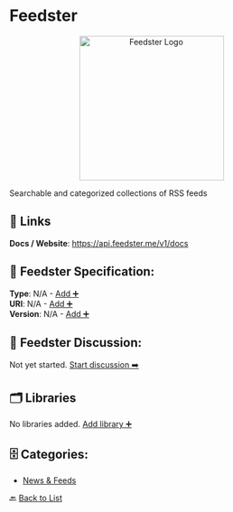 # Feedster
<p align="center">
    <img width="256" src="https://raw.githubusercontent.com/apis-list/apis-list/main/apis/feedster/logo_256x256.png" alt="Feedster Logo"/>
</p>
Searchable and categorized collections of RSS feeds

##  🔗 Links
**Docs / Website**: https://api.feedster.me/v1/docs

## 🧬 Feedster Specification:
**Type**: N/A - [Add ➕](https://github.com/apis-list/apis-list/edit/main/apis.yaml#L6330)  
**URI**: N/A - [Add ➕](https://github.com/apis-list/apis-list/edit/main/apis.yaml#L6330)  
**Version**: N/A - [Add ➕](https://github.com/apis-list/apis-list/edit/main/apis.yaml#L6330)

## 💬 Feedster Discussion:
Not yet started. [Start discussion ➡️](https://github.com/apis-list/apis-list/discussions/new)

## 🗂️ Libraries

No libraries added. [Add library ➕](https://github.com/apis-list/apis-list/edit/main/apis.yaml#L6330)    


## 🗄️ Categories:
- [News & Feeds](https://github.com/apis-list/apis-list#news--feeds-)

🔙  [Back to List](https://github.com/apis-list/apis-list)

